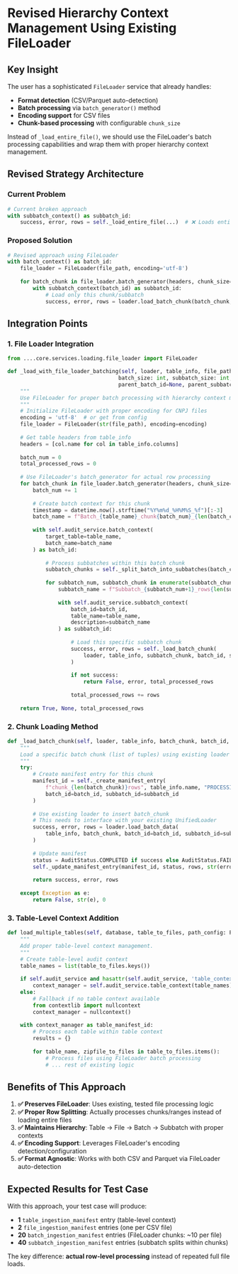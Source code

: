 # Revised Hierarchy Context Management Using Existing FileLoader

## Key Insight

The user has a sophisticated `FileLoader` service that already handles:
- **Format detection** (CSV/Parquet auto-detection)
- **Batch processing** via `batch_generator()` method  
- **Encoding support** for CSV files
- **Chunk-based processing** with configurable `chunk_size`

Instead of `_load_entire_file()`, we should use the FileLoader's batch processing capabilities and wrap them with proper hierarchy context management.

## Revised Strategy Architecture

### Current Problem
```python
# Current broken approach
with subbatch_context() as subbatch_id:
    success, error, rows = self._load_entire_file(...)  # ❌ Loads entire file every time
```

### Proposed Solution
```python
# Revised approach using FileLoader
with batch_context() as batch_id:
    file_loader = FileLoader(file_path, encoding='utf-8')
    
    for batch_chunk in file_loader.batch_generator(headers, chunk_size=subbatch_size):
        with subbatch_context(batch_id) as subbatch_id:
            # Load only this chunk/subbatch
            success, error, rows = loader.load_batch_chunk(batch_chunk, batch_id, subbatch_id)
```

## Integration Points

### 1. File Loader Integration
```python
from ....core.services.loading.file_loader import FileLoader

def _load_with_file_loader_batching(self, loader, table_info, file_path, table_name, 
                                   batch_size: int, subbatch_size: int, 
                                   parent_batch_id=None, parent_subbatch_id=None):
    """
    Use FileLoader for proper batch processing with hierarchy context management.
    """
    # Initialize FileLoader with proper encoding for CNPJ files
    encoding = 'utf-8'  # or get from config
    file_loader = FileLoader(str(file_path), encoding=encoding)
    
    # Get table headers from table_info
    headers = [col.name for col in table_info.columns]
    
    batch_num = 0
    total_processed_rows = 0
    
    # Use FileLoader's batch_generator for actual row processing
    for batch_chunk in file_loader.batch_generator(headers, chunk_size=batch_size):
        batch_num += 1
        
        # Create batch context for this chunk
        timestamp = datetime.now().strftime("%Y%m%d_%H%M%S_%f")[:-3]
        batch_name = f"Batch_{table_name}_chunk{batch_num}_{len(batch_chunk)}rows_{timestamp}"
        
        with self.audit_service.batch_context(
            target_table=table_name, 
            batch_name=batch_name
        ) as batch_id:
            
            # Process subbatches within this batch chunk
            subbatch_chunks = self._split_batch_into_subbatches(batch_chunk, subbatch_size)
            
            for subbatch_num, subbatch_chunk in enumerate(subbatch_chunks):
                subbatch_name = f"Subbatch_{subbatch_num+1}_rows{len(subbatch_chunk)}"
                
                with self.audit_service.subbatch_context(
                    batch_id=batch_id,
                    table_name=table_name,
                    description=subbatch_name
                ) as subbatch_id:
                    
                    # Load this specific subbatch chunk
                    success, error, rows = self._load_batch_chunk(
                        loader, table_info, subbatch_chunk, batch_id, subbatch_id
                    )
                    
                    if not success:
                        return False, error, total_processed_rows
                        
                    total_processed_rows += rows
    
    return True, None, total_processed_rows
```

### 2. Chunk Loading Method
```python
def _load_batch_chunk(self, loader, table_info, batch_chunk, batch_id, subbatch_id):
    """
    Load a specific batch chunk (list of tuples) using existing loader infrastructure.
    """
    try:
        # Create manifest entry for this chunk
        manifest_id = self._create_manifest_entry(
            f"chunk_{len(batch_chunk)}rows", table_info.name, "PROCESSING",
            batch_id=batch_id, subbatch_id=subbatch_id
        )
        
        # Use existing loader to insert batch_chunk
        # This needs to interface with your existing UnifiedLoader
        success, error, rows = loader.load_batch_data(
            table_info, batch_chunk, batch_id=batch_id, subbatch_id=subbatch_id
        )
        
        # Update manifest
        status = AuditStatus.COMPLETED if success else AuditStatus.FAILED
        self._update_manifest_entry(manifest_id, status, rows, str(error) if error else None)
        
        return success, error, rows
        
    except Exception as e:
        return False, str(e), 0
```

### 3. Table-Level Context Addition
```python
def load_multiple_tables(self, database, table_to_files, path_config: PathConfig):
    """
    Add proper table-level context management.
    """
    # Create table-level audit context
    table_names = list(table_to_files.keys())
    
    if self.audit_service and hasattr(self.audit_service, 'table_context'):
        context_manager = self.audit_service.table_context(table_names)
    else:
        # Fallback if no table context available
        from contextlib import nullcontext
        context_manager = nullcontext()
    
    with context_manager as table_manifest_id:
        # Process each table within table context
        results = {}
        
        for table_name, zipfile_to_files in table_to_files.items():
            # Process files using FileLoader batch processing
            # ... rest of existing logic
```

## Benefits of This Approach

1. **✅ Preserves FileLoader**: Uses existing, tested file processing logic
2. **✅ Proper Row Splitting**: Actually processes chunks/ranges instead of loading entire files
3. **✅ Maintains Hierarchy**: Table → File → Batch → Subbatch with proper contexts
4. **✅ Encoding Support**: Leverages FileLoader's encoding detection/configuration  
5. **✅ Format Agnostic**: Works with both CSV and Parquet via FileLoader auto-detection

## Expected Results for Test Case

With this approach, your test case will produce:
- **1** `table_ingestion_manifest` entry (table-level context)
- **2** `file_ingestion_manifest` entries (one per CSV file)
- **20** `batch_ingestion_manifest` entries (FileLoader chunks: ~10 per file)
- **40** `subbatch_ingestion_manifest` entries (subbatch splits within chunks)

The key difference: **actual row-level processing** instead of repeated full file loads.
